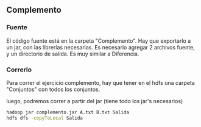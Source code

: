 ## Complemento

### Fuente
El código fuente está en la carpeta "Complemento".
Hay que exportarlo a un jar, con las librerías necesarias.
Es necesario agregar 2 archivos fuente, y un directorio de salida.
Es muy similar a Diferencia.

### Correrlo

Para correr el ejercicio complemento, hay que tener en el hdfs una carpeta "Conjuntos" con todos los conjuntos. 

luego, podremos correr a partir del jar (tiene todo los jar's necesarios)

```bash
hadoop jar complemento.jar A.txt B.txt Salida
hdfs dfs -copyToLocal Salida
```



